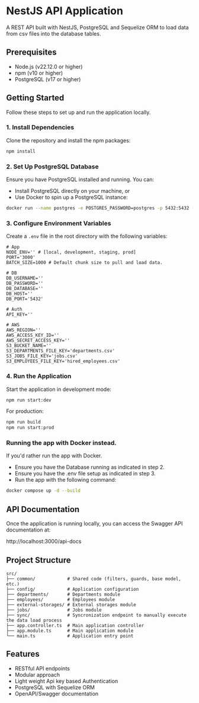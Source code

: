 # NestJS API Application

A REST API built with NestJS, PostgreSQL and Sequelize ORM to load data from csv files into the database tables.

## Prerequisites

- Node.js (v22.12.0 or higher)
- npm (v10 or higher)
- PostgreSQL (v17 or higher)

## Getting Started

Follow these steps to set up and run the application locally.

### 1. Install Dependencies

Clone the repository and install the npm packages:

```bash
npm install
```

### 2. Set Up PostgreSQL Database

Ensure you have PostgreSQL installed and running. You can:

- Install PostgreSQL directly on your machine, or
- Use Docker to spin up a PostgreSQL instance:

```bash
docker run --name postgres -e POSTGRES_PASSWORD=postgres -p 5432:5432 -d postgres
```

### 3. Configure Environment Variables

Create a `.env` file in the root directory with the following variables:

```
# App
NODE_ENV='' # [local, development, staging, prod]
PORT='3000'
BATCH_SIZE=1000 # Default chunk size to pull and load data.

# DB
DB_USERNAME=''
DB_PASSWORD=''
DB_DATABASE=''
DB_HOST=''
DB_PORT='5432'

# Auth
API_KEY=''

# AWS
AWS_REGION=''
AWS_ACCESS_KEY_ID=''
AWS_SECRET_ACCESS_KEY=''
S3_BUCKET_NAME=''
S3_DEPARTMENTS_FILE_KEY='departments.csv'
S3_JOBS_FILE_KEY='jobs.csv'
S3_EMPLOYEES_FILE_KEY='hired_employees.csv'
```

### 4. Run the Application

Start the application in development mode:

```bash
npm run start:dev
```

For production:

```bash
npm run build
npm run start:prod
```

### Running the app with Docker instead.

If you'd rather run the app with Docker.

- Ensure you have the Database running as indicated in step 2.
- Ensure you have the .env file setup as indicated in step 3.
- Run the app with the following command:

```bash
docker compose up -d --build
```

## API Documentation

Once the application is running locally, you can access the Swagger API documentation at:

http://localhost:3000/api-docs

## Project Structure

```
src/
├── common/            # Shared code (filters, guards, base model, etc.)
├── config/            # Application configuration
├── departments/       # Departments module
├── employees/         # Employees module
├── external-storages/ # External storages module
├── jobs/              # Jobs module
├── sync/              # Syncronization endpoint to manually execute the data load process
├── app.controller.ts  # Main application controller
├── app.module.ts      # Main application module
└── main.ts            # Application entry point
```

## Features

- RESTful API endpoints
- Modular approach
- Light weight Api key based Authentication
- PostgreSQL with Sequelize ORM
- OpenAPI/Swagger documentation
